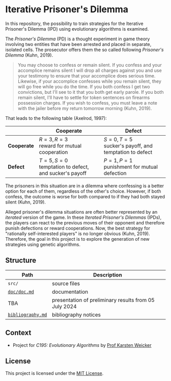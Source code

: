 # Iterative Prisoner's Dilemma

In this repository, the possibility to train strategies for the Iterative
Prisoner's Dilemma (IPD) using evolutionary algorithms is examined.

The *Prisoner's Dilemma* (PD) is a thought experiment in game theory involving
two entities that have been arrested and placed in separate, isolated cells. The
prosecutor offers them the so called following *Prisoner's Dilemma*
(Kuhn, 2019).

> You may choose to confess or remain silent. If you confess and your accomplice
> remains silent I will drop all charges against you and use your testimony to
> ensure that your accomplice does serious time. Likewise, if your accomplice
> confesses while you remain silent, they will go free while you do the time. If
> you both confess I get two convictions, but I'll see to it that you both get
> early parole. If you both remain silent, I'll have to settle for token
> sentences on firearms possession charges. If you wish to confess, you must
> leave a note with the jailer before my return tomorrow morning (Kuhn, 2019).

That leads to the following table (Axelrod, 1997):

|               | **Cooperate**                                               | **Defect**                                                  |
|---------------|-------------------------------------------------------------|-------------------------------------------------------------|
| **Cooperate** | $R = 3, R = 3$<br>reward for mutual cooperation             | $S = 0, T = 5$<br>sucker's payoff, and temptation to defect |
| **Defect**    | $T = 5, S = 0$<br>temptation to defect, and sucker's payoff | $P = 1, P = 1$<br>punishment for mutual defection           |

The prisoners in this situation are in a dilemma where confessing is a better
option for each of them, regardless of the other's choice. However, if both
confess, the outcome is worse for both compared to if they had both stayed
silent (Kuhn, 2019).

Alleged prisoner's dilemma situations are often better represented by an
*iterated* version of the game. In these *Iterated Prisoner's Dilemmas* (IPDs),
the players can react to the previous moves of their opponent and therefore
punish defections or reward cooperations. Now, the best strategy for "rationally
self-interested players" is no longer obvious (Kuhn, 2019). Therefore, the goal
in this project is to explore the generation of new strategies using genetic
algorithms.


## Structure

| Path                                 | Description                                           |
|--------------------------------------|-------------------------------------------------------|
| `src/`                               | source files                                          |
| [`doc/doc.md`](doc/doc.md)           | documentation                                         |
| TBA                                  | presentation of preliminary results from 05 July 2024 |
| [`bibliography.md`](bibliography.md) | bibliography notices                                  |
<!-- TODO: link presentation -->


## Context

- Project for *C195: Evolutionary Algorithms* by [Prof Karsten Weicker](https://fim.htwk-leipzig.de/fakultaet/personen/professorinnen-und-professoren/karsten-weicker/)


## License

This project is licensed under the [MIT License](LICENSE).
